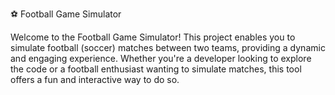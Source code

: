 ⚽ Football Game Simulator


Welcome to the Football Game Simulator! This project enables you to simulate football (soccer) matches between two teams, providing a dynamic and engaging experience. Whether you're a developer looking to explore the code or a football enthusiast wanting to simulate matches, this tool offers a fun and interactive way to do so.



